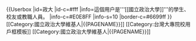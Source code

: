 {{Userbox
  |id=政大 
  |id-c=#fff
  |info=這個用户是'''[[國立政治大學]]'''的學生、校友或教職人員。
  |info-c=#E0E8FF
  |info-s=10
  |border-c=#6699ff
}}<includeonly>[[Category:國立政治大學維基人|{{PAGENAME}}]]</includeonly>
<noinclude>
[[Category:台灣大專院校用戶框模板]]
[[Category:國立政治大學維基人|{{PAGENAME}}]]
<noinclude>
